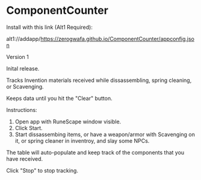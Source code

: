 # ComponentCounter

Install with this link (Alt1 Required): 

alt1://addapp/https://zerogwafa.github.io/ComponentCounter/appconfig.json

Version 1

Inital release.

Tracks Invention materials received while dissassembling, spring cleaning, or Scavenging.

Keeps data until you hit the "Clear" button.

Instructions:
1. Open app with RuneScape window visible.
2. Click Start.
3. Start dissassembing items, or have a weapon/armor with Scavenging on it, or spring cleaner in inventroy, and slay some NPCs.

The table will auto-populate and keep track of the components that you have received.

Click "Stop" to stop tracking.
